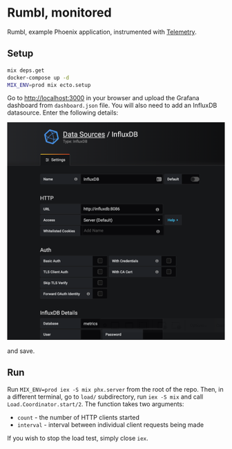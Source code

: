# Rumbl, monitored

Rumbl, example Phoenix application, instrumented with [Telemetry](https://github.com/beam-telemetry).

## Setup

```bash
mix deps.get
docker-compose up -d
MIX_ENV=prod mix ecto.setup
```

Go to [http://localhost:3000](http://localhost:3000) in your browser and upload the Grafana dashboard
from `dashboard.json` file. You will also need to add an InfluxDB datasource. Enter the following
details:

![InfluxDB data source](./datasource.png)

and save.

## Run

Run `MIX_ENV=prod iex -S mix phx.server` from the root of the repo. Then, in a different terminal,
go to `load/` subdirectory, run `iex -S mix` and call `Load.Coordinator.start/2`. The function takes
two arguments:

- `count` - the number of HTTP clients started
- `interval` - interval between individual client requests being made

If you wish to stop the load test, simply close `iex`.
